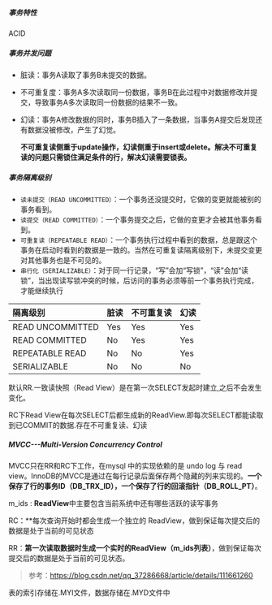 ##### 事务特性

ACID

##### 事务并发问题

- 脏读：事务A读取了事务B未提交的数据。

- 不可重复度：事务A多次读取同一份数据，事务B在此过程中对数据修改并提交，导致事务A多次读取同一份数据的结果不一致。

- 幻读：事务A修改数据的同时，事务B插入了一条数据，当事务A提交后发现还有数据没被修改，产生了幻觉。

  **不可重复读侧重于update操作，幻读侧重于insert或delete。解决不可重复读的问题只需锁住满足条件的行，解决幻读需要锁表。**

##### 事务隔离级别

- `读未提交（READ UNCOMMITTED）`：一个事务还没提交时，它做的变更就能被别的事务看到。
- `读提交（READ COMMITTED）`：一个事务提交之后，它做的变更才会被其他事务看到。
- `可重复读（REPEATABLE READ）`：一个事务执行过程中看到的数据，总是跟这个事务在启动时看到的数据是一致的。当然在可重复读隔离级别下，未提交变更对其他事务也是不可见的。
- `串行化（SERIALIZABLE）`：对于同一行记录，“写”会加“写锁”，“读”会加“读锁”，当出现读写锁冲突的时候，后访问的事务必须等前一个事务执行完成，才能继续执行

| 隔离级别         | 脏读 | 不可重复读 | 幻读 |
| :--------------- | :--- | :--------- | :--- |
| READ UNCOMMITTED | Yes  | Yes        | Yes  |
| READ COMMITTED   | No   | Yes        | Yes  |
| REPEATABLE READ  | No   | No         | Yes  |
| SERIALIZABLE     | No   | No         | No   |

默认RR.一致读快照（Read View）是在第一次SELECT发起时建立,之后不会发生变化。

RC下Read View在每次SELECT后都生成新的ReadView.即每次SELECT都能读取到已COMMIT的数据.存在不可重复读、幻读

##### MVCC---Multi-Version Concurrency Control

MVCC只在RR和RC下工作，在mysql 中的实现依赖的是 undo log 与 read view。InnoDB的MVCC是通过在每行记录后面保存两个隐藏的列来实现的。**一个保存了行的事务ID（DB_TRX_ID），一个保存了行的回滚指针（DB_ROLL_PT）**。

m_ids :  **ReadView**中主要包含当前系统中还有哪些活跃的读写事务

RC：**每次查询开始时都会生成一个独立的 ReadView，做到保证每次提交后的数据是处于当前的可见状态

RR：**第一次读取数据时生成一个实时的ReadView（m_ids列表）**，做到保证每次提交后的数据是处于当前的可见状态。









> 参考：https://blog.csdn.net/qq_37286668/article/details/111661260

表的索引存储在.MYI文件，数据存储在.MYD文件中



